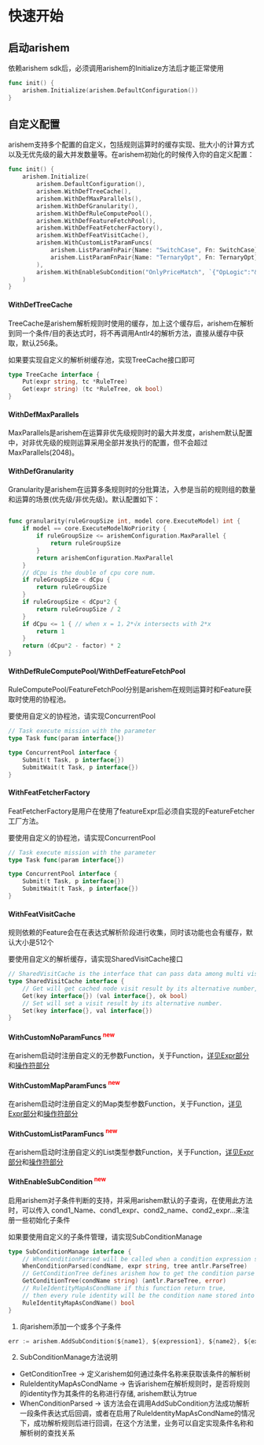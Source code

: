 # 快速开始

## 启动arishem

依赖arishem sdk后，必须调用arishem的Initialize方法后才能正常使用
```go
func init() {
    arishem.Initialize(arishem.DefaultConfiguration())
}
```

## 自定义配置
arishem支持多个配置的自定义，包括规则运算时的缓存实现、批大小的计算方式以及无优先级的最大并发数量等。在arishem初始化的时候传入你的自定义配置：

```go
func init() {
    arishem.Initialize(
        arishem.DefaultConfiguration(),
        arishem.WithDefTreeCache(),
        arishem.WithDefMaxParallels(),
        arishem.WithDefGranularity(),
        arishem.WithDefRuleComputePool(),
        arishem.WithDefFeatureFetchPool(),
        arishem.WithDefFeatFetcherFactory(),
        arishem.WithDefFeatVisitCache(),
        arishem.WithCustomListParamFuncs(
            arishem.ListParamFnPair{Name: "SwitchCase", Fn: SwitchCase},
            arishem.ListParamFnPair{Name: "TernaryOpt", Fn: TernaryOpt},
        ),
        arishem.WithEnableSubCondition("OnlyPriceMatch", `{"OpLogic":"&&","Conditions":[{"Operator":">","Lhs":{"VarExpr":"price"},"Rhs":{"Const":{"NumConst":10}}}]}`),
    )
}
```

#### WithDefTreeCache

TreeCache是arishem解析规则时使用的缓存，加上这个缓存后，arishem在解析到同一个条件/目的表达式时，将不再调用Antlr4的解析方法，直接从缓存中获取，默认256条。

如果要实现自定义的解析树缓存池，实现TreeCache接口即可
```go
type TreeCache interface {
    Put(expr string, tc *RuleTree)
    Get(expr string) (tc *RuleTree, ok bool)
}
```

#### WithDefMaxParallels

MaxParallels是arishem在运算非优先级规则时的最大并发度，arishem默认配置中，对非优先级的规则运算采用全部并发执行的配置，但不会超过MaxParallels(2048)。

#### WithDefGranularity

Granularity是arishem在运算多条规则时的分批算法，入参是当前的规则组的数量和运算的场景(优先级/非优先级)。默认配置如下：

```go

func granularity(ruleGroupSize int, model core.ExecuteModel) int {
    if model == core.ExecuteModelNoPriority {
        if ruleGroupSize <= arishemConfiguration.MaxParallel {
            return ruleGroupSize
        }
        return arishemConfiguration.MaxParallel
    }
    // dCpu is the double of cpu core num.
    if ruleGroupSize < dCpu {
        return ruleGroupSize
    }
    if ruleGroupSize < dCpu*2 {
        return ruleGroupSize / 2
    }
    if dCpu <= 1 { // when x = 1，2*√x intersects with 2*x
        return 1
    }
    return (dCpu*2 - factor) * 2
}
```

#### WithDefRuleComputePool/WithDefFeatureFetchPool

RuleComputePool/FeatureFetchPool分别是arishem在规则运算时和Feature获取时使用的协程池。

要使用自定义的协程池，请实现ConcurrentPool
```go
// Task execute mission with the parameter
type Task func(param interface{})

type ConcurrentPool interface {
    Submit(t Task, p interface{})
    SubmitWait(t Task, p interface{})
}
```

#### WithFeatFetcherFactory

FeatFetcherFactory是用户在使用了featureExpr后必须自实现的FeatureFetcher工厂方法。

要使用自定义的协程池，请实现ConcurrentPool
```go
// Task execute mission with the parameter
type Task func(param interface{})

type ConcurrentPool interface {
    Submit(t Task, p interface{})
    SubmitWait(t Task, p interface{})
}
```

#### WithFeatVisitCache
规则依赖的Feature会在在表达式解析阶段进行收集，同时该功能也会有缓存，默认大小是512个

要使用自定义的解析缓存，请实现SharedVisitCache接口
```go
// SharedVisitCache is the interface that can pass data among multi visitors.
type SharedVisitCache interface {
    // Get will get cached node visit result by its alternative number, Set and Get must concurrent safe.
    Get(key interface{}) (val interface{}, ok bool)
    // Set will set a visit result by its alternative number.
    Set(key interface{}, val interface{})
}
```

#### WithCustomNoParamFuncs <font color="red"><sup>new</sup></font>
在arishem启动时注册自定义的无参数Function，关于Function，[详见Expr部分](EXPR_zh.md)和[操作符部分](OPERATOR_FUNC_zh.md)
 
#### WithCustomMapParamFuncs <font color="red"><sup>new</sup></font>
在arishem启动时注册自定义的Map类型参数Function，关于Function，[详见Expr部分](EXPR_zh.md)和[操作符部分](OPERATOR_FUNC_zh.md)
 
#### WithCustomListParamFuncs <font color="red"><sup>new</sup></font>
在arishem启动时注册自定义的List类型参数Function，关于Function，[详见Expr部分](EXPR_zh.md)和[操作符部分](OPERATOR_FUNC_zh.md)

#### WithEnableSubCondition <font color="red"><sup>new</sup></font>
启用arishem对子条件判断的支持，并采用arishem默认的子查询，在使用此方法时，可以传入 cond1_Name、cond1_expr、cond2_name、cond2_expr...来注册一些初始化子条件

如果要使用自定义的子条件管理，请实现SubConditionManage
```go
type SubConditionManage interface {
	// WhenConditionParsed will be called when a condition expression successfully parsed
	WhenConditionParsed(condName, expr string, tree antlr.ParseTree)
	// GetConditionTree defines arishem how to get the condition parse tree by the condition name/key
	GetConditionTree(condName string) (antlr.ParseTree, error)
	// RuleIdentityMapAsCondName if this function return true,
	// then every rule identity will be the condition name stored into cache when parse rule or condition
	RuleIdentityMapAsCondName() bool
}
```
1. 向arishem添加一个或多个子条件
```go
err := arishem.AddSubCondition(${name1}, ${expression1}, ${name2}, ${expression2} ...)
```
2. SubConditionManage方法说明
- GetConditionTree -> 定义arishem如何通过条件名称来获取该条件的解析树
- RuleIdentityMapAsCondName -> 告诉arishem在解析规则时，是否将规则的identity作为其条件的名称进行存储, arishem默认为true
- WhenConditionParsed -> 该方法会在调用AddSubCondition方法成功解析一段条件表达式后回调，或者在启用了RuleIdentityMapAsCondName的情况下，成功解析规则后进行回调，在这个方法里，业务可以自定实现条件名称和解析树的查找关系
